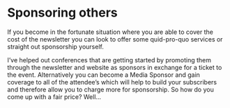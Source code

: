 # Sponsoring others

If you become in the fortunate situation where you are able to cover the cost of the newsletter you can look to offer some quid-pro-quo services or straight out sponsorship yourself.

I’ve helped out conferences that are getting started by promoting them through the newsletter and website as sponsors in exchange for a ticket to the event. Alternatively you can become a Media Sponsor and gain coverage to all of the attendee’s which will help to build your subscribers and therefore allow you to charge more for sponsorship. So how do you come up with a fair price? Well…

